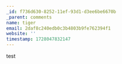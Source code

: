 ```yaml
---
_id: f736d630-8252-11ef-93d1-d3ee6be6670b
_parent: comments
name: tiger
email: 2daf8c240edb0c3b4803b9fe762394f1
website: ''
timestamp: 1728047832147
---
```

test
